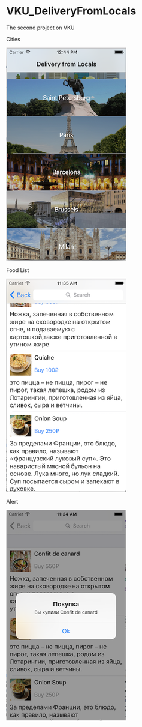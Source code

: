 # VKU_DeliveryFromLocals
The second project on VKU

Cities

![Cities](Images/Cities.png)

Food List

![Food List](Images/FoodList.png)

Alert

![Alert](Images/Alert.png)
